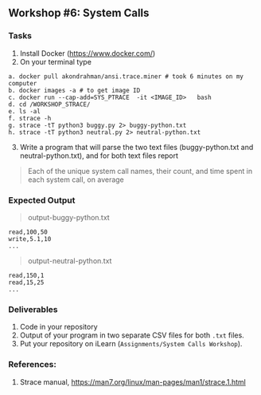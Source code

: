 ## Workshop #6: System Calls

### Tasks

1. Install Docker (https://www.docker.com/)
2. On your terminal type

```
a. docker pull akondrahman/ansi.trace.miner # took 6 minutes on my computer
b. docker images -a # to get image ID
c. docker run --cap-add=SYS_PTRACE  -it <IMAGE_ID>   bash
d. cd /WORKSHOP_STRACE/
e. ls -al
f. strace -h
g. strace -tT python3 buggy.py 2> buggy-python.txt
h. strace -tT python3 neutral.py 2> neutral-python.txt
```

3. Write a program that will parse the two text files (buggy-python.txt and neutral-python.txt), and for both text files report

> Each of the unique system call names, their count, and time spent in each system call, on average

### Expected Output

> output-buggy-python.txt
```
read,100,50
write,5.1,10
...
```

> output-neutral-python.txt
```
read,150,1
read,15,25
...
```

### Deliverables

1. Code in your repository
2. Output of your program in two separate CSV files for both `.txt` files.
3. Put your repository on iLearn (`Assignments/System Calls Workshop`).

### References:

1. Strace manual, https://man7.org/linux/man-pages/man1/strace.1.html